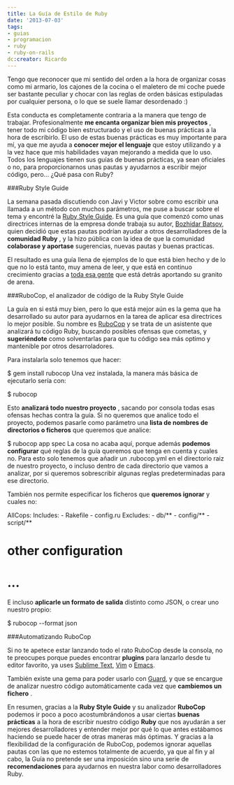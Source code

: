 ```yaml
---
title: La Guía de Estilo de Ruby
date: '2013-07-03'
tags:
- guias
- programacion
- ruby
- ruby-on-rails
dc:creator: Ricardo
---
```


Tengo que reconocer que mi sentido del orden a la hora de organizar cosas como mi armario, los cajones de la cocina o el maletero de mi coche puede ser bastante peculiar y chocar con las reglas de orden básicas estipuladas por cualquier persona, o lo que se suele llamar desordenado :)

Esta conducta es completamente contraria a la manera que tengo de trabajar. Profesionalmente 
**me encanta organizar bien mis proyectos**
, tener todo mi código bien estructurado y el uso de buenas prácticas a la hora de escribirlo. El uso de estas buenas prácticas es muy importante para mí, ya que me ayuda a
**conocer mejor el lenguaje**
que estoy utilizando y a la vez hace que mis habilidades vayan mejorando a medida que lo uso. Todos los lenguajes tienen sus guías de buenas prácticas, ya sean oficiales o no, para proporcionarnos unas pautas y ayudarnos a escribir mejor código, pero… ¿Qué pasa con Ruby?


###Ruby Style Guide

La semana pasada discutiendo con Javi y Victor sobre como escribir una llamada a un método con muchos parámetros, me puse a buscar sobre el tema y encontré la 
[Ruby Style Guide](https://github.com/bbatsov/ruby-style-guide). Es una guía que comenzó como unas directrices internas de la empresa donde trabaja su autor, 
[Bozhidar Batsov](https://twitter.com/bbatsov), quien decidió que estas pautas podrían ayudar a otros desarrolladores de la 
**comunidad Ruby**
, y la hizo pública con la idea de que la comunidad 
**colaborase y aportase**
 sugerencias, nuevas pautas y buenas practicas.

El resultado es una guía llena de ejemplos de lo que está bien hecho y de lo que no lo está tanto, muy amena de leer, y que está en continuo crecimiento gracias a 
[toda esa gente](https://github.com/bbatsov/ruby-style-guide/graphs/contributors) que está detrás aportando su granito de arena.

###RuboCop, el analizador de código de la Ruby Style Guide

La guía en si está muy bien, pero lo que está mejor aún es la gema que ha desarrollado su autor para ayudarnos en la tarea de aplicar esa directrices lo mejor posible. Su nombre es 
[RuboCop](https://github.com/bbatsov/rubocop) y se trata de un asistente que analizará tu código Ruby, buscando posibles ofensas que cometas, y 
**sugeriéndote**
 como solventarlas para que tu código sea más optimo y mantenible por otros desarroladores.

Para instalarla solo tenemos que hacer:

$ gem install rubocop
Una vez instalada, la manera más básica de ejecutarlo sería con:

$ rubocop
 

Esto 
**analizará todo nuestro proyecto**
, sacando por consola todas esas ofensas hechas contra la guía. Si no queremos que analice todo el proyecto, podemos pasarle como parámetro una 
**lista de nombres de directorios o ficheros**
 que queremos que analice:

$ rubocop app spec
La cosa no acaba aquí, porque además 
**podemos configurar**
 qué reglas de la guía queremos que tenga en cuenta y cuales no. Para esto solo tenemos que añadir un 
.rubocop.yml en el directorio raiz de nuestro proyecto, o incluso dentro de cada directorio que vamos a analizar, por si queremos sobrescribir algunas reglas predeterminadas para ese directorio.

También nos permite especificar los ficheros que 
**queremos ignorar**
 y cuales no:

AllCops:
  Includes:
    - Rakefile
    - config.ru
  Excludes:
    - db/**
    - config/**
    - script/**

# other configuration
# ...
E incluso 
**aplicarle un formato de salida**
 distinto como JSON, o crear uno nuestro propio:

$ rubocop --format json

###Automatizando RuboCop

Si no te apetece estar lanzando todo el rato RuboCop desde la consola, no te preocupes porque puedes encontrar 
**plugins**
 para lanzarlo desde tu editor favorito, ya uses 
[Sublime Text](https://github.com/pderichs/sublime_rubocop), 
[Vim](https://github.com/ngmy/vim-rubocop) o 
[Emacs](https://github.com/bbatsov/rubocop-emacs).

También existe una gema para poder usarlo con 
[Guard](https://github.com/yujinakayama/guard-rubocop), y que se encargue de analizar nuestro código automáticamente cada vez que 
**cambiemos un fichero**
.

En resumen, gracias a la 
**Ruby Style Guide**
 y su analizador 
**RuboCop**
 podemos ir poco a poco acostumbrándonos a usar ciertas 
**buenas prácticas**
 a la hora de escribir nuestro código 
**Ruby**
 que nos ayudarán a ser mejores desarrolladores y entender mejor por qué lo que antes estábamos haciendo se puede hacer de otras maneras más óptimas. Y gracias a la flexibilidad de la configuración de RuboCop, podemos ignorar aquellas pautas con las que no estemos totalmente de acuerdo, ya que al fin y al cabo, la Guía no pretende ser una imposición sino una serie de 
**recomendaciones**
 para ayudarnos en nuestra labor como desarrolladores Ruby.
